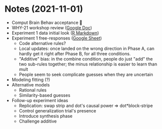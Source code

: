
# Notes (2021-11-01)

- Comput Brain Behav acceptance :tada:
- WHY-21 workshop review ([Google Doc](https://docs.google.com/document/d/1_jfqJCaYIBhxSm5qxbaCMuxl5tfO1hXHYpmICBEpZUE/edit?usp=sharing))
- Experiment 1 data initial look ([R Markdown](https://eco.ppls.ed.ac.uk/~s1941626/exp_1_analysis.html))
- Experiment 1 free-responses ([Google Sheet](https://docs.google.com/spreadsheets/d/1xmfK-JrVznHkPfKPoicelXOW5Mj252G2TtY6O9PP2tM/edit?usp=sharing))
  - Code alternative rules?
  - Local updates: once landed on the wrong direction in Phase A, can hardly get it right after Phase B, for all three conditions.
  - "Additive" bias: in the combine condition, people do just "add" the two sub-rules together; the minus relationship is easier to learn than mult
  - People seem to seek complicate guesses when they are uncertain
- Modeling fitting (?)
- Alternative models
  - Rational rules
  - Similarity-based guesses
- Follow-up experiment ideas
  - Replication: swap strip and dot's causal power => dot*block-stripe
  - Control generalization trial's presence
  - Introduce synthesis phase
  - Challenge additive
